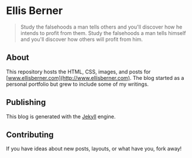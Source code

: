 # Ellis Berner

> Study the falsehoods a man tells others and you'll discover how he intends to profit from them.
> Study the falsehoods a man tells himself and you'll discover how others will profit from him.

## About

This repository hosts the HTML, CSS, images, and posts for [www.ellisberner.com](http://www.ellisberner.com).
The blog started as a personal portfolio but grew to include some of my writings.

## Publishing

This blog is generated with the [Jekyll](http://github.com/jekyll/jekyll) engine.

## Contributing

If you have ideas about new posts, layouts, or what have you, fork away!
